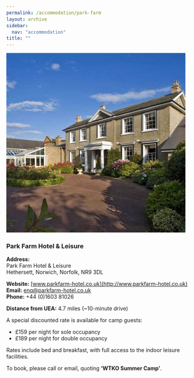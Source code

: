```yaml
---
permalink: /accommodation/park-farm
layout: archive
sidebar:
  nav: "accommodation"
title: ""
---
```

![Park Farm](../assets/images/parkfarm/ParkFarm.jpeg "Park Farm")

### Park Farm Hotel & Leisure

**Address:**  
Park Farm Hotel & Leisure  
Hethersett, Norwich, Norfolk, NR9 3DL  

**Website:** [www.parkfarm-hotel.co.uk](http://www.parkfarm-hotel.co.uk)  
**Email:** [enq@parkfarm-hotel.co.uk](mailto:enq@parkfarm-hotel.co.uk)  
**Phone:** +44 (0)1603 81026  

**Distance from UEA:** 4.7 miles (~10-minute drive)

A special discounted rate is available for camp guests:
- £159 per night for sole occupancy
- £189 per night for double occupancy  

Rates include bed and breakfast, with full access to the indoor leisure facilities.

To book, please call or email, quoting **‘WTKO Summer Camp’**.


